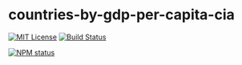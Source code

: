# countries-by-gdp-per-capita-cia

[![MIT License](https://img.shields.io/badge/license-mit-green.svg?style=flat-square)](https://opensource.org/licenses/MIT)
[![Build Status](https://travis-ci.com/oprogramador/countries-by-gdp-per-capita-cia.svg?branch=master)](https://travis-ci.com/oprogramador/countries-by-gdp-per-capita-cia
)

[![NPM status](https://nodei.co/npm/countries-by-gdp-per-capita-cia.png?downloads=true&stars=true)](https://npmjs.org/package/countries-by-gdp-per-capita-cia
)
